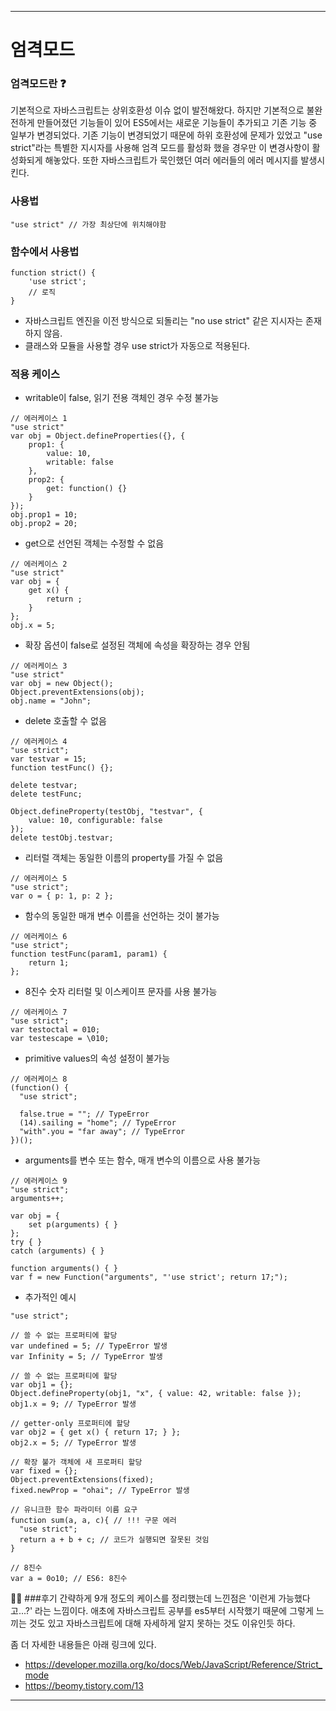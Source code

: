 --------------
# 엄격모드

### 엄격모드란 ❓
기본적으로 자바스크립트는 상위호환성 이슈 없이 발전해왔다. 하지만 기본적으로 불완전하게 만들어졌던 기능들이 있어 ES5에서는 새로운 기능들이 추가되고 기존 기능 중 일부가 변경되었다. 기존 기능이 변경되었기 때문에 하위 호환성에 문제가 있었고 "use strict"라는 특별한 지시자를 사용해 엄격 모드를 활성화 했을 경우만 이 변경사항이 활성화되게 해놓았다. 또한 자바스크립트가 묵인했던 여러 에러들의 에러 메시지를 발생시킨다.
<br/>
### 사용법
```
"use strict" // 가장 최상단에 위치해야함
```

### 함수에서 사용법
```
function strict() {
	'use strict';
    // 로직
}
```
* 자바스크립트 엔진을 이전 방식으로 되돌리는 "no use strict" 같은 지시자는 존재하지 않음.
* 클래스와 모듈을 사용할 경우 use strict가 자동으로 적용된다.

### 적용 케이스
- writable이 false, 읽기 전용 객체인 경우 수정 불가능
```
// 에러케이스 1
"use strict"
var obj = Object.defineProperties({}, {
	prop1: {
    	value: 10,
        writable: false
    },
    prop2: {
    	get: function() {}
    }
});
obj.prop1 = 10;
obj.prop2 = 20;
```

- get으로 선언된 객체는 수정할 수 없음
```
// 에러케이스 2
"use strict"
var obj = {
	get x() {
    	return ;
    }
};
obj.x = 5;
```

- 확장 옵션이 false로 설정된 객체에 속성을 확장하는 경우 안됨
```
// 에러케이스 3
"use strict"
var obj = new Object();
Object.preventExtensions(obj); 
obj.name = "John";
```

- delete 호출할 수 없음
```
// 에러케이스 4
"use strict"; 
var testvar = 15; 
function testFunc() {}; 

delete testvar; 
delete testFunc; 

Object.defineProperty(testObj, "testvar", { 
	value: 10, configurable: false 
}); 
delete testObj.testvar;
```

- 리터럴 객체는 동일한 이름의 property를 가질 수 없음
```
// 에러케이스 5
"use strict"; 
var o = { p: 1, p: 2 };
```

- 함수의 동일한 매개 변수 이름을 선언하는 것이 불가능
```
// 에러케이스 6
"use strict"; 
function testFunc(param1, param1) { 
	return 1; 
};
```

- 8진수 숫자 리터럴 및 이스케이프 문자를 사용 불가능
```
// 에러케이스 7
"use strict"; 
var testoctal = 010; 
var testescape = \010;
```

- primitive values의 속성 설정이 불가능
```
// 에러케이스 8
(function() { 
  "use strict"; 
  
  false.true = ""; // TypeError 
  (14).sailing = "home"; // TypeError 
  "with".you = "far away"; // TypeError 
})();
```

- arguments를 변수 또는 함수, 매개 변수의 이름으로 사용 불가능
```
// 에러케이스 9
"use strict"; 
arguments++; 

var obj = { 
	set p(arguments) { } 
}; 
try { } 
catch (arguments) { } 

function arguments() { } 
var f = new Function("arguments", "'use strict'; return 17;");
```

- 추가적인 예시
```
"use strict";

// 쓸 수 없는 프로퍼티에 할당
var undefined = 5; // TypeError 발생
var Infinity = 5; // TypeError 발생

// 쓸 수 없는 프로퍼티에 할당
var obj1 = {};
Object.defineProperty(obj1, "x", { value: 42, writable: false });
obj1.x = 9; // TypeError 발생

// getter-only 프로퍼티에 할당
var obj2 = { get x() { return 17; } };
obj2.x = 5; // TypeError 발생

// 확장 불가 객체에 새 프로퍼티 할당
var fixed = {};
Object.preventExtensions(fixed);
fixed.newProp = "ohai"; // TypeError 발생

// 유니크한 함수 파라미터 이름 요구
function sum(a, a, c){ // !!! 구문 에러
  "use strict";
  return a + b + c; // 코드가 실행되면 잘못된 것임
}

// 8진수
var a = 0o10; // ES6: 8진수
```

👨‍🎓 ###후기
간략하게 9개 정도의 케이스를 정리했는데 느낀점은 '이런게 가능했다고...?' 라는 느낌이다. 애초에 자바스크립트 공부를 es5부터 시작했기 때문에 그렇게 느끼는 것도 있고 자바스크립트에 대해 자세하게 알지 못하는 것도 이유인듯 하다.

좀 더 자세한 내용들은 아래 링크에 있다.
- https://developer.mozilla.org/ko/docs/Web/JavaScript/Reference/Strict_mode
- https://beomy.tistory.com/13

--------------
